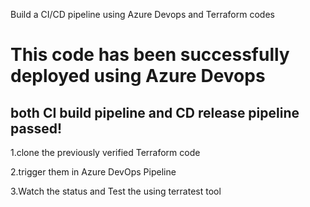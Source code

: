 Build a CI/CD pipeline using Azure Devops and Terraform codes

# This code has been successfully deployed using Azure Devops
## both CI build pipeline and CD release pipeline passed!



1.clone the previously verified Terraform code

2.trigger them in Azure DevOps Pipeline

3.Watch the status and Test the using terratest tool
